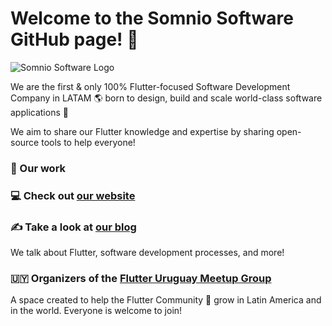 # Welcome to the Somnio Software GitHub page! 🚀

![Somnio Software Logo](https://i.ibb.co/YhnTbcw/logo-somnio-rgb-color.png)

We are the first & only 100% Flutter-focused Software Development Company in LATAM 🌎 born to design, build and scale world-class software applications 🚀

We aim to share our Flutter knowledge and expertise by sharing open-source tools to help everyone!

### 💼 Our work

### 💻 Check out [our website](https://somniosoftware.com/)

### ✍️ Take a look at [our blog](https://somniosoftware.com/blog) 
We talk about Flutter, software development processes, and more!

### 🇺🇾 Organizers of the [Flutter Uruguay Meetup Group](https://www.meetup.com/flutter-montevideo/)
A space created to help the Flutter Community 💙 grow in Latin America and in the world. Everyone is welcome to join!
